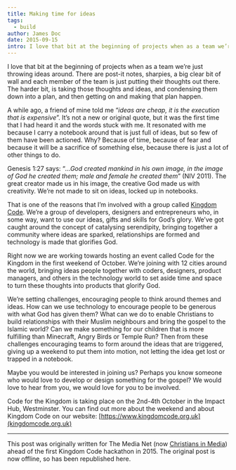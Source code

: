 ```yaml
---
title: Making time for ideas
tags:
  - build
author: James Doc
date: 2015-09-15
intro: I love that bit at the beginning of projects when as a team we’re just throwing ideas around. There are post-it notes, sharpies, a big clear bit of wall and each member of the team is just putting their thoughts out there. The harder bit, is taking those thoughts and ideas, and condensing them down into a plan, and then getting on and making that plan happen.
---
```


I love that bit at the beginning of projects when as a team we’re just throwing ideas around. There are post-it notes, sharpies, a big clear bit of wall and each member of the team is just putting their thoughts out there. The harder bit, is taking those thoughts and ideas, and condensing them down into a plan, and then getting on and making that plan happen.

A while ago, a friend of mine told me “_ideas are cheap, it is the execution that is expensive_”. It’s not a new or original quote, but it was the first time that I had heard it and the words stuck with me. It resonated with me because I carry a notebook around that is just full of ideas, but so few of them have been actioned. Why? Because of time, because of fear and because it will be a sacrifice of something else, because there is just a lot of other things to do.

Genesis 1:27 says: “_…God created mankind in his own image, in the image of God he created them; male and female he created them_” (NIV 2011). The great creator made us in his image, the creative God made us with creativity. We’re not made to sit on ideas, locked up in notebooks.

That is one of the reasons that I’m involved with a group called [Kingdom Code](https://www.kingdomcode.org.uk). We’re a group of developers, designers and entrepreneurs who, in some way, want to use our ideas, gifts and skills for God’s glory. We’ve got caught around the concept of catalysing serendipity, bringing together a community where ideas are sparked, relationships are formed and technology is made that glorifies God.

Right now we are working towards hosting an event called Code for the Kingdom in the first weekend of October. We’re joining with 12 cities around the world, bringing ideas people together with coders, designers, product managers, and others in the technology world to set aside time and space to turn these thoughts into products that glorify God.

We’re setting challenges, encouraging people to think around themes and ideas. How can we use technology to encourage people to be generous with what God has given them? What can we do to enable Christians to build relationships with their Muslim neighbours and bring the gospel to the Islamic world? Can we make something for our children that is more fulfilling than Minecraft, Angry Birds or Temple Run? Then from these challenges encouraging teams to form around the ideas that are triggered, giving up a weekend to put them into motion, not letting the idea get lost or trapped in a notebook.

Maybe you would be interested in joining us? Perhaps you know someone who would love to develop or design something for the gospel? We would love to hear from you, we would love for you to be involved.

Code for the Kingdom is taking place on the 2nd-4th October in the Impact Hub, Westminster. You can find out more about the weekend and about Kingdom Code on our website: [https://www.kingdomcode.org.uk](kingdomcode.org.uk)

<hr />

This post was originally written for The Media Net (now [Christians in Media](https://www.christiansinmedia.co.uk/)) ahead of the first Kingdom Code hackathon in 2015. The original post is now offline, so has been republished here.
